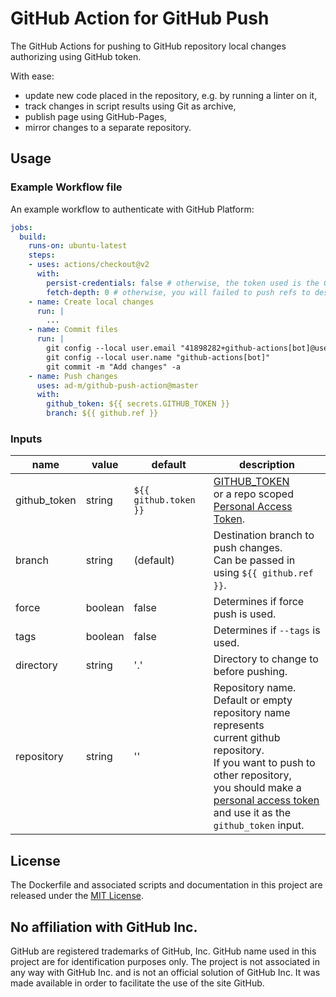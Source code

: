# GitHub Action for GitHub Push

The GitHub Actions for pushing to GitHub repository local changes authorizing using GitHub token.

With ease:

- update new code placed in the repository, e.g. by running a linter on it,
- track changes in script results using Git as archive,
- publish page using GitHub-Pages,
- mirror changes to a separate repository.

## Usage

### Example Workflow file

An example workflow to authenticate with GitHub Platform:

```yaml
jobs:
  build:
    runs-on: ubuntu-latest
    steps:
    - uses: actions/checkout@v2
      with:
        persist-credentials: false # otherwise, the token used is the GITHUB_TOKEN, instead of your personal token
        fetch-depth: 0 # otherwise, you will failed to push refs to dest repo
    - name: Create local changes
      run: |
        ...
    - name: Commit files
      run: |
        git config --local user.email "41898282+github-actions[bot]@users.noreply.github.com"
        git config --local user.name "github-actions[bot]"
        git commit -m "Add changes" -a
    - name: Push changes
      uses: ad-m/github-push-action@master
      with:
        github_token: ${{ secrets.GITHUB_TOKEN }}
        branch: ${{ github.ref }}
```

### Inputs

| name | value | default | description |
| ---- | ----- | ------- | ----------- |
| github_token | string |  `${{ github.token }}` | [GITHUB_TOKEN](https://docs.github.com/en/free-pro-team@latest/actions/reference/authentication-in-a-workflow#using-the-github_token-in-a-workflow) <br /> or a repo scoped [Personal Access Token](https://docs.github.com/en/free-pro-team@latest/github/authenticating-to-github/creating-a-personal-access-token). |
| branch | string | (default) | Destination branch to push changes. <br /> Can be passed in using `${{ github.ref }}`. |
| force | boolean | false | Determines if force push is used. |
| tags | boolean | false | Determines if `--tags` is used. |
| directory | string | '.' | Directory to change to before pushing. |
| repository | string | '' | Repository name. <br /> Default or empty repository name represents <br /> current github repository. <br /> If you want to push to other repository, <br /> you should make a [personal access token](https://github.com/settings/tokens) <br /> and use it as the `github_token` input.  |

## License

The Dockerfile and associated scripts and documentation in this project are released under the [MIT License](LICENSE).

## No affiliation with GitHub Inc.

GitHub are registered trademarks of GitHub, Inc. GitHub name used in this project are for identification purposes only. The project is not associated in any way with GitHub Inc. and is not an official solution of GitHub Inc. It was made available in order to facilitate the use of the site GitHub.
